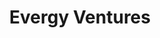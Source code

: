 ---
layout: firm_page
title: "Evergy Ventures"
id: "evergyventures.com"
permalink: "/evergyventuresevergyventures.com/"
website: "https://evergyventures.com"
offices: "Kansas City (United States)"
investment_stages: "Series A, Series B"
portfolio_companies: "Innowatts, LiveSafe, Palmetto, Pepper IoT, SkySpecs, Wattbuy, Xendee, Yotta Energy, Powin, Omnidian, Tomorrow.io, MultiMechanics, D3Banking, QuantifiedAg, LiveBy, LifeLoop, Company Cam, Centese, Nestimate"
portfolio_link: "https://evergyventures.com/portfolio/"
investment_markets: "Energy Storage, Grid Modernization, Digital Utility, Connected Mobility, Utility-focused AI, Renewable Energy, Cybersecurity, Electric Vehicles"
founded_year: "2015"
description: "Evergy Ventures is the non-regulated investment affiliate of Evergy, Inc., focusing on growth equity investments in early-stage companies within the energy value chain. They partner with innovative businesses developing cleaner, safer, and more reliable energy solutions, leveraging their deep industry knowledge and strategic support."
linkedin: "https://www.linkedin.com/company/evergy-ventures"
twitter: ""
instagram: ""
team_page: "https://evergyventures.com/team/"
investor_type: "Corporate VC"
crunchbase: ""
pitchbook: "https://pitchbook.com/profiles/investor/167243-86"

# SEO Optimization
meta_title: "Evergy Ventures - VC Firm - projectstartups.com"
meta_description: "Evergy Ventures, Evergy Ventures is the non-regulated investment affiliate of Evergy, Inc., focusing on growth equity investments in early-stage companies within the e..."
meta_keywords: "Evergy Ventures, Energy Storage, Grid Modernization, Digital Utility, Connected Mobility, Utility-focused AI, Renewable Energy, Cybersecurity, Electric Vehicles, VC firm, venture capital, startup investor, projectstartups.com"
canonical_url: "https://vc.projectstartups.com/evergyventuresevergyventures.com/"
---